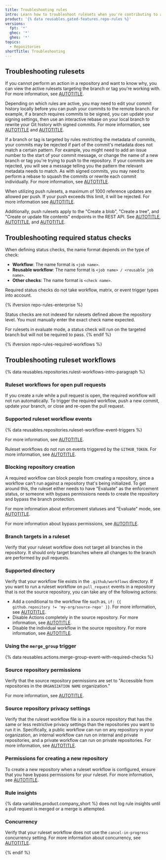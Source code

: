 ```yaml
---
title: Troubleshooting rules
intro: Learn how to troubleshoot rulesets when you're contributing to a repository.
product: '{% data reusables.gated-features.repo-rules %}'
versions:
  fpt: '*'
  ghec: '*'
  ghes: '*'
topics:
  - Repositories
shortTitle: Troubleshooting
---
```


## Troubleshooting rulesets

If you cannot perform an action in a repository and want to know why, you can view the active rulesets targeting the branch or tag you're working with. For more information, see [AUTOTITLE](/repositories/configuring-branches-and-merges-in-your-repository/managing-rulesets/managing-rulesets-for-a-repository#viewing-rulesets-for-a-repository).

Depending on which rules are active, you may need to edit your commit history locally before you can push your commits to the remote branch. For example, if a branch requires commits to be signed, you can update your signing settings, then use an interactive rebase on your local branch to rewrite your Git history with signed commits. For more information, see [AUTOTITLE](/repositories/configuring-branches-and-merges-in-your-repository/managing-rulesets/available-rules-for-rulesets#require-signed-commits) and [AUTOTITLE](/get-started/using-git/using-git-rebase-on-the-command-line).

If a branch or tag is targeted by rules restricting the metadata of commits, your commits may be rejected if part of the commit's metadata does not match a certain pattern. For example, you might need to add an issue number to the start of your commit message, or change the name of a new branch or tag you're trying to push to the repository. If your commits are rejected, you will see a message telling you the pattern the relevant metadata needs to match. As with signed commits, you may need to perform a rebase to squash the commits or rewrite each commit individually. For more information, see [AUTOTITLE](/repositories/configuring-branches-and-merges-in-your-repository/managing-rulesets/available-rules-for-rulesets#metadata-restrictions).

When utilizing push rulesets, a maximum of 1000 reference updates are allowed per push. If your push exceeds this limit, it will be rejected. For more information see [AUTOTITLE](/repositories/configuring-branches-and-merges-in-your-repository/managing-rulesets/creating-rulesets-for-a-repository#creating-a-push-ruleset).

Additionally, push rulesets apply to the "Create a blob", "Create a tree", and "Create or update file contents" endpoints in the REST API. See [AUTOTITLE](/rest/git/blobs?apiVersion=2022-11-28#create-a-blob), [AUTOTITLE](/rest/git/trees?apiVersion=2022-11-28#create-a-tree), and [AUTOTITLE](/rest/repos/contents?apiVersion=2022-11-28#create-or-update-file-contents).

## Troubleshooting required status checks

When defining status checks, the name format depends on the type of check:

* **Workflow**: The name format is `<job name>`.  
* **Reusable workflow**: The name format is `<job name> / <reusable job name>`.  
* **Other checks**: The name format is `<check name>`.

Required status checks do not take workflow, matrix, or event trigger types into account.

{% ifversion repo-rules-enterprise %}

Status checks are not indexed for rulesets defined above the repository level. You must manually enter the exact check name expected.

For rulesets in evaluate mode, a status check will run on the targeted branch but will not be required to pass.
{% endif %}

{% ifversion repo-rules-required-workflows %}

## Troubleshooting ruleset workflows

{% data reusables.repositories.rulest-workflows-intro-paragraph %}

### Ruleset workflows for open pull requests

If you create a rule while a pull request is open, the required workflow will not run automatically. To trigger the required workflow, push a new commit, update your branch, or close and re-open the pull request.

### Supported ruleset workflow events

{% data reusables.repositories.ruleset-workflow-event-triggers %}

For more information, see [AUTOTITLE](/actions/using-workflows/events-that-trigger-workflows#pull_request).

Ruleset workflows do not run on events triggered by the `GITHUB_TOKEN`. For more information, see [AUTOTITLE](/actions/security-guides/automatic-token-authentication#using-the-github_token-in-a-workflow).

### Blocking repository creation

A required workflow can block people from creating a repository, since a workflow can't run against a repository that's being initialized. To get around this, the ruleset either needs to have "Evaluate" as the enforcement status, or someone with bypass permissions needs to create the repository and bypass the branch protection.

For more information about enforcement statuses and "Evaluate" mode, see [AUTOTITLE](/repositories/configuring-branches-and-merges-in-your-repository/managing-rulesets/creating-rulesets-for-a-repository#about-using-enforcement-statuses).

For more information about bypass permissions, see [AUTOTITLE](/repositories/configuring-branches-and-merges-in-your-repository/managing-protected-branches/about-protected-branches).

### Branch targets in a ruleset

Verify that your ruleset workflow does not target all branches in the repository. It should only target branches where all changes to the branch are performed by pull requests.

### Supported directory

Verify that your workflow file exists in the `.github/workflows` directory. If you want to run a ruleset workflow on `pull_request` events in a repository that is not the source repository, you can take any of the following actions:
  * Add a conditional to the workflow file such as, `if: {{ github.repository != 'my-org/source-repo' }}`. For more information, see [AUTOTITLE](/actions/using-workflows/workflow-syntax-for-github-actions#jobsjob_idif).
  * Disable Actions completely in the source repository. For more information, see [AUTOTITLE](/repositories/managing-your-repositorys-settings-and-features/enabling-features-for-your-repository/managing-github-actions-settings-for-a-repository#managing-github-actions-permissions-for-your-repository).
  * Disable the individual workflow in the source repository. For more information, see [AUTOTITLE](/actions/using-workflows/disabling-and-enabling-a-workflow).

### Using the `merge_group` trigger

{% data reusables.actions.merge-group-event-with-required-checks %}

### Source repository permissions

Verify that the source repository permissions are set to "Accessible from repositories in the `ORGANIZATION NAME` organization."

For more information, see [AUTOTITLE](/repositories/managing-your-repositorys-settings-and-features/enabling-features-for-your-repository/managing-github-actions-settings-for-a-repository#allowing-access-to-components-in-a-private-repository).

### Source repository privacy settings

Verify that the ruleset workflow file is in a source repository that has the same or less restrictive privacy settings than the repositories you want to run it in. Specifically, a public workflow can run on any repository in your organization, an internal workflow can run on internal and private repositories, and a private workflow can run on private repositories. For more information, see [AUTOTITLE](/actions/using-workflows/about-workflows).

### Permissions for creating a new repository

To create a new repository when a ruleset workflow is configured, ensure that you have bypass permissions for your ruleset. For more information, see [AUTOTITLE](/repositories/configuring-branches-and-merges-in-your-repository/managing-rulesets/creating-rulesets-for-a-repository#granting-bypass-permissions-for-your-ruleset).

### Rule insights

{% data variables.product.company_short %} does not log rule insights until a pull request is merged or a merge is attempted.

### Concurrency

Verify that your ruleset workflow does not use the `cancel-in-progress` concurrency setting. For more information about concurrency, see [AUTOTITLE](/actions/using-jobs/using-concurrency#using-concurrency-in-different-scenarios).

{% endif %}
